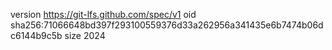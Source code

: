 version https://git-lfs.github.com/spec/v1
oid sha256:71066648bd397f293100559376d33a262956a341435e6b7474b06dc6144b9c5b
size 2024
